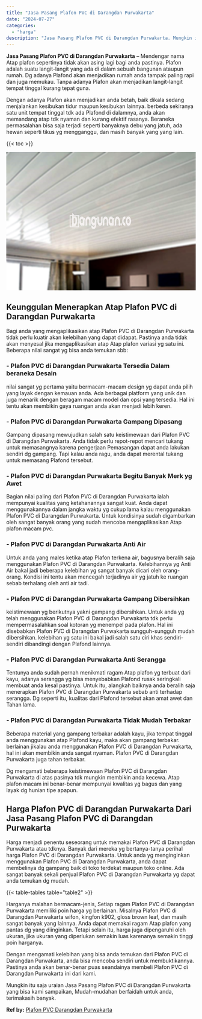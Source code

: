 ```yaml
---
title: "Jasa Pasang Plafon PVC di Darangdan Purwakarta"
date: "2024-07-27"
categories: 
  - "harga"
description: "Jasa Pasang Plafon PVC di Darangdan Purwakarta. Mungkin itu saja uraian Jasa Pasang Plafon PVC di Darangdan Purwakarta yang bisa kami sampaikan, Mudah-mudaha..."
---
```


**Jasa Pasang Plafon PVC di Darangdan Purwakarta** – Mendengar nama Atap plafon sepertinya tidak akan asing lagi bagi anda pastinya. Plafon adalah suatu langit-langit yang ada di dalam sebuah bangunan ataupun rumah. Dg adanya Plafond akan menjadikan rumah anda tampak paling rapi dan juga memukau. Tanpa adanya Plafon akan menjadikan langit-langit tempat tinggal kurang tepat guna.

Dengan adanya Plafon akan menjadikan anda betah, baik dikala sedang menjalankan kesibukan tidur maupun kesibukan lainnya. berbeda sekiranya satu unit tempat tinggal tdk ada Plafond di dalamnya, anda akan memandang atap tdk nyaman dan kurang efektif rasanya. Beraneka permasalahan bisa saja terjadi seperti banyaknya debu yang jatuh, ada hewan seperti tikus yg mengganggu, dan masih banyak yang yang lain.

{{< toc >}}

![Jasa Pasang Plafon PVC di Darangdan Purwakarta](/images/flafond-pvc-murah08.png)

## Keunggulan Menerapkan Atap Plafon PVC di Darangdan Purwakarta

Bagi anda yang mengaplikasikan atap Plafon PVC di Darangdan Purwakarta tidak perlu kuatir akan kelebihan yang dapat didapat. Pastinya anda tidak akan menyesal jika mengaplikasikan atap Atap plafon variasi yg satu ini. Beberapa nilai sangat yg bisa anda temukan sbb:

### \- Plafon PVC di Darangdan Purwakarta Tersedia Dalam beraneka Desain

nilai sangat yg pertama yaitu bermacam-macam design yg dapat anda pilih yang layak dengan kemauan anda. Ada berbagai platform yang unik dan juga menarik dengan beragam macam model dan opsi yang tersedia. Hal ini tentu akan membikin gaya ruangan anda akan menjadi lebih keren.

### \- Plafon PVC di Darangdan Purwakarta Gampang Dipasang

Gampang dipasang mewujudkan salah satu keistimewaan dari Plafon PVC di Darangdan Purwakarta. Anda tidak perlu repot-repot mencari tukang untuk memasangnya karena pengerjaan Pemasangan dapat anda lakukan sendiri dg gampang. Tapi kalau anda ragu, anda dapat merental tukang untuk memasang Plafond tersebut.

### \- Plafon PVC di Darangdan Purwakarta Begitu Banyak Merk yg Awet

Bagian nilai paling dari Plafon PVC di Darangdan Purwakarta ialah mempunyai kualitas yang ketahanannya sangat kuat. Anda dapat menggunakannya dalam jangka waktu yg cukup lama kalau menggunakan Plafon PVC di Darangdan Purwakarta. Untuk kondisinya sudah digambarkan oleh sangat banyak orang yang sudah mencoba mengaplikasikan Atap plafon macam pvc.

### \- Plafon PVC di Darangdan Purwakarta Anti Air

Untuk anda yang males ketika atap Plafon terkena air, bagusnya beralih saja menggunakan Plafon PVC di Darangdan Purwakarta. Kelebihannya yg Anti Air bakal jadi beberapa kelebihan yg sangat banyak dicari oleh orang-orang. Kondisi ini tentu akan mencegah terjadinya air yg jatuh ke ruangan sebab terhalang oleh anti air tadi.

### \- Plafon PVC di Darangdan Purwakarta Gampang Dibersihkan

keistimewaan yg berikutnya yakni gampang dibersihkan. Untuk anda yg telah menggunakan Plafon PVC di Darangdan Purwakarta tdk perlu mempermasalahkan soal kotoran yg menempel pada plafon. Hal ini disebabkan Plafon PVC di Darangdan Purwakarta sungguh-sungguh mudah dibersihkan. kelebihan yg satu ini bakal jadi salah satu ciri khas sendiri-sendiri dibandingi dengan Plafond lainnya.

### \- Plafon PVC di Darangdan Purwakarta Anti Serangga

Tentunya anda sudah pernah menikmati ragam Atap plafon yg terbuat dari kayu, adanya serangga yg bisa menyebabkan Plafond rusak seringkali membuat anda kesal pastinya. Untuk itu, alangkah baiknya anda beralih saja menerapkan Plafon PVC di Darangdan Purwakarta sebab anti terhadap serangga. Dg seperti itu, kualitas dari Plafond tersebut akan amat awet dan Tahan lama.

### \- Plafon PVC di Darangdan Purwakarta Tidak Mudah Terbakar

Beberapa material yang gampang terbakar adalah kayu, jika tempat tinggal anda menggunakan atap Plafond kayu, maka akan gampang terbakar. berlainan jikalau anda menggunakan Plafon PVC di Darangdan Purwakarta, hal ini akan membikin anda sangat nyaman. Plafon PVC di Darangdan Purwakarta juga tahan terbakar.

Dg mengamati beberapa keistimewaan Plafon PVC di Darangdan Purwakarta di atas pasinya tdk mungkin membikin anda kecewa. Atap plafon macam ini benar-benar mempunyai kwalitas yg bagus dan yang layak dg hunian tipe apapun.

## Harga Plafon PVC di Darangdan Purwakarta Dari Jasa Pasang Plafon PVC di Darangdan Purwakarta

Harga menjadi penentu seseorang untuk memakai Plafon PVC di Darangdan Purwakarta atau tdknya. Banyak dari mereka yg bertanya-tanya perihal harga Plafon PVC di Darangdan Purwakarta. Untuk anda yg menginginkan menggunakan Plafon PVC di Darangdan Purwakarta, anda dapat membelinya dg gampang baik di toko terdekat maupun toko online. Ada sangat banyak sekali penjual Plafon PVC di Darangdan Purwakarta yg dapat anda temukan dg mudah.

{{< table-tables table="table2" >}}

Harganya malahan bermacam-jenis, Setiap ragam Plafon PVC di Darangdan Purwakarta memiliki poin harga yg berlainan. Misalnya Plafon PVC di Darangdan Purwakarta wifon, kingfon k902, gloss brown leaf, dan masih sangat banyak yang lainnya. Anda dapat memakai ragam Atap plafon yang pantas dg yang diinginkan. Tetapi selain itu, harga juga dipengaruhi oleh ukuran, jika ukuran yang diperlukan semakin luas karenanya semakin tinggi poin harganya.

Dengan mengamati kelebihan yang bisa anda temukan dari Plafon PVC di Darangdan Purwakarta, anda bisa mencoba sendiri untuk membuktikannya. Pastinya anda akan benar-benar puas seandainya membeli Plafon PVC di Darangdan Purwakarta ini dari kami.

Mungkin itu saja uraian Jasa Pasang Plafon PVC di Darangdan Purwakarta yang bisa kami sampaikan, Mudah-mudahan berfaidah untuk anda, terimakasih banyak.

**Ref by:** [Plafon PVC Darangdan Purwakarta](https://id.wikipedia.org/wiki/Plafon)
